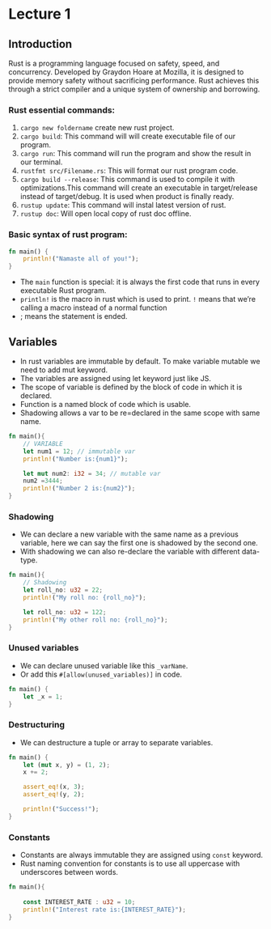 # Lecture 1

## Introduction 
Rust is a programming language focused on safety, speed, and concurrency. Developed by Graydon Hoare at Mozilla, it is designed to provide memory safety without sacrificing performance. Rust achieves this through a strict compiler and a unique system of ownership and borrowing.

### Rust essential commands:
1. `cargo new foldername` create new rust project.
2. `cargo build`: This command will will create executable file of our program.
3. `cargo run`: This command will run the program and show the result in our terminal.
4. `rustfmt src/Filename.rs`: This will format our rust program code.
5. `cargo build --release`: This command is used to compile it with optimizations.This command will create an executable in target/release instead of target/debug. It is used when product is finally ready.
6. `rustup update`: This command will instal latest version of rust.
7. `rustup doc`: Will open local copy of rust doc offline.

### Basic syntax of rust program:
```rust
fn main() {
    println!("Namaste all of you!");
}
```
* The `main` function is special: it is always the first code that runs in every executable Rust program.
* `println!` is the macro in rust which is used to print. `!` means that we’re calling a macro instead of a normal function
* ; means the statement is ended.

## Variables
* In rust variables are immutable by default. To make variable mutable we need to add mut keyword.
* The variables are assigned using let keyword just like JS.
* The scope of variable is defined by the block of code in which it is declared.
* Function is a named block of code which is usable.
* Shadowing allows a var to be re=declared in the same scope with same name.

```rust
fn main(){
    // VARIABLE
    let num1 = 12; // immutable var
    println!("Number is:{num1}");

    let mut num2: i32 = 34; // mutable var
    num2 =3444;
    println!("Number 2 is:{num2}"); 
}
```
### Shadowing
* We can declare a new variable with the same name as a previous variable, here we can say the first one is shadowed by the second one.
* With shadowing we can also re-declare the variable with different data-type.
```rust
fn main(){
    // Shadowing
    let roll_no: u32 = 22;
    println!("My roll no: {roll_no}");

    let roll_no: u32 = 122;
    println!("My other roll no: {roll_no}");
}
```

### Unused variables
* We can declare unused variable like this `_varName`.
* Or add this `#[allow(unused_variables)]` in code.
```rust
fn main() {
    let _x = 1; 
}
```

### Destructuring
* We can destructure a tuple or array to separate variables.
```rust
fn main() {
    let (mut x, y) = (1, 2);
    x += 2;

    assert_eq!(x, 3);
    assert_eq!(y, 2);

    println!("Success!");
}
```
### Constants
* Constants are always immutable they are assigned using `const` keyword.
* Rust naming convention for constants is to use all uppercase with underscores between words.
```rust
fn main(){
    
    const INTEREST_RATE : u32 = 10;
    println!("Interest rate is:{INTEREST_RATE}");
}    
```
